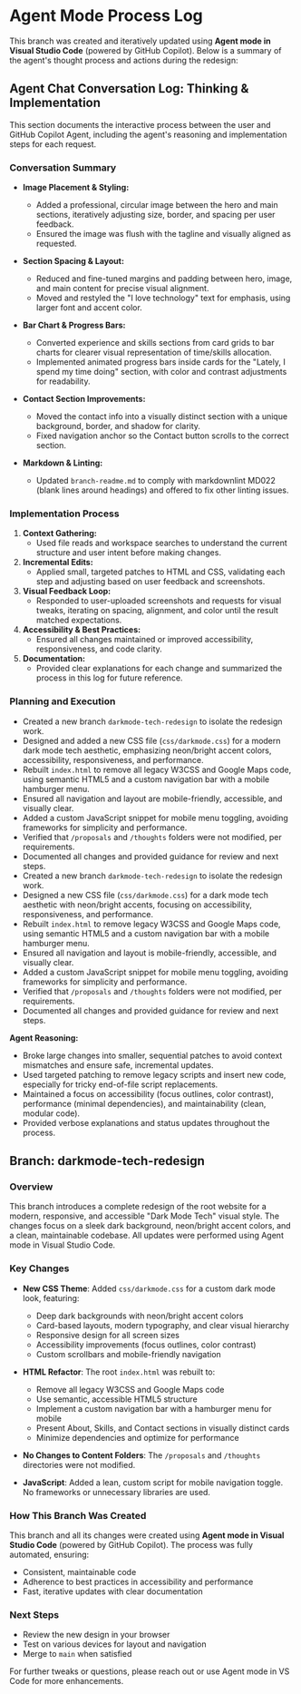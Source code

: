 
# Agent Mode Process Log

This branch was created and iteratively updated using **Agent mode in Visual Studio Code** (powered by GitHub Copilot). Below is a summary of the agent's thought process and actions during the redesign:

## Agent Chat Conversation Log: Thinking & Implementation

This section documents the interactive process between the user and GitHub Copilot Agent, including the agent's reasoning and implementation steps for each request.

### Conversation Summary

- **Image Placement & Styling:**
  - Added a professional, circular image between the hero and main sections, iteratively adjusting size, border, and spacing per user feedback.
  - Ensured the image was flush with the tagline and visually aligned as requested.

- **Section Spacing & Layout:**
  - Reduced and fine-tuned margins and padding between hero, image, and main content for precise visual alignment.
  - Moved and restyled the "I love technology" text for emphasis, using larger font and accent color.

- **Bar Chart & Progress Bars:**
  - Converted experience and skills sections from card grids to bar charts for clearer visual representation of time/skills allocation.
  - Implemented animated progress bars inside cards for the "Lately, I spend my time doing" section, with color and contrast adjustments for readability.

- **Contact Section Improvements:**
  - Moved the contact info into a visually distinct section with a unique background, border, and shadow for clarity.
  - Fixed navigation anchor so the Contact button scrolls to the correct section.

- **Markdown & Linting:**
  - Updated `branch-readme.md` to comply with markdownlint MD022 (blank lines around headings) and offered to fix other linting issues.

### Implementation Process

1. **Context Gathering:**
   - Used file reads and workspace searches to understand the current structure and user intent before making changes.
2. **Incremental Edits:**
   - Applied small, targeted patches to HTML and CSS, validating each step and adjusting based on user feedback and screenshots.
3. **Visual Feedback Loop:**
   - Responded to user-uploaded screenshots and requests for visual tweaks, iterating on spacing, alignment, and color until the result matched expectations.
4. **Accessibility & Best Practices:**
   - Ensured all changes maintained or improved accessibility, responsiveness, and code clarity.
5. **Documentation:**
   - Provided clear explanations for each change and summarized the process in this log for future reference.

### Planning and Execution

- Created a new branch `darkmode-tech-redesign` to isolate the redesign work.
- Designed and added a new CSS file (`css/darkmode.css`) for a modern dark mode tech aesthetic, emphasizing neon/bright accent colors, accessibility, responsiveness, and performance.
- Rebuilt `index.html` to remove all legacy W3CSS and Google Maps code, using semantic HTML5 and a custom navigation bar with a mobile hamburger menu.
- Ensured all navigation and layout are mobile-friendly, accessible, and visually clear.
- Added a custom JavaScript snippet for mobile menu toggling, avoiding frameworks for simplicity and performance.
- Verified that `/proposals` and `/thoughts` folders were not modified, per requirements.
- Documented all changes and provided guidance for review and next steps.
- Created a new branch `darkmode-tech-redesign` to isolate the redesign work.
- Designed a new CSS file (`css/darkmode.css`) for a dark mode tech aesthetic with neon/bright accents, focusing on accessibility, responsiveness, and performance.
- Rebuilt `index.html` to remove legacy W3CSS and Google Maps code, using semantic HTML5 and a custom navigation bar with a mobile hamburger menu.
- Ensured all navigation and layout is mobile-friendly, accessible, and visually clear.
- Added a custom JavaScript snippet for mobile menu toggling, avoiding frameworks for simplicity and performance.
- Verified that `/proposals` and `/thoughts` folders were not modified, per requirements.
- Documented all changes and provided guidance for review and next steps.

**Agent Reasoning:**
- Broke large changes into smaller, sequential patches to avoid context mismatches and ensure safe, incremental updates.
- Used targeted patching to remove legacy scripts and insert new code, especially for tricky end-of-file script replacements.
- Maintained a focus on accessibility (focus outlines, color contrast), performance (minimal dependencies), and maintainability (clean, modular code).
- Provided verbose explanations and status updates throughout the process.

## Branch: darkmode-tech-redesign

### Overview

This branch introduces a complete redesign of the root website for a modern, responsive, and accessible "Dark Mode Tech" visual style. The changes focus on a sleek dark background, neon/bright accent colors, and a clean, maintainable codebase. All updates were performed using Agent mode in Visual Studio Code.

### Key Changes

- **New CSS Theme**: Added `css/darkmode.css` for a custom dark mode look, featuring:
  - Deep dark backgrounds with neon/bright accent colors
  - Card-based layouts, modern typography, and clear visual hierarchy
  - Responsive design for all screen sizes
  - Accessibility improvements (focus outlines, color contrast)
  - Custom scrollbars and mobile-friendly navigation

- **HTML Refactor**: The root `index.html` was rebuilt to:
  - Remove all legacy W3CSS and Google Maps code
  - Use semantic, accessible HTML5 structure
  - Implement a custom navigation bar with a hamburger menu for mobile
  - Present About, Skills, and Contact sections in visually distinct cards
  - Minimize dependencies and optimize for performance

- **No Changes to Content Folders**: The `/proposals` and `/thoughts` directories were not modified.

- **JavaScript**: Added a lean, custom script for mobile navigation toggle. No frameworks or unnecessary libraries are used.

### How This Branch Was Created

This branch and all its changes were created using **Agent mode in Visual Studio Code** (powered by GitHub Copilot). The process was fully automated, ensuring:
- Consistent, maintainable code
- Adherence to best practices in accessibility and performance
- Fast, iterative updates with clear documentation

### Next Steps

- Review the new design in your browser
- Test on various devices for layout and navigation
- Merge to `main` when satisfied

For further tweaks or questions, please reach out or use Agent mode in VS Code for more enhancements.
